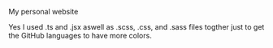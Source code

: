 My personal website

Yes I used .ts and .jsx aswell as .scss, .css, and .sass files togther just to get the GitHub languages to have more colors.